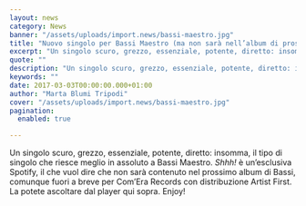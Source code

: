 ```yaml
---
layout: news
category: News
banner: "/assets/uploads/import.news/bassi-maestro.jpg"
title: "Nuovo singolo per Bassi Maestro (ma non sarà nell’album di prossima uscita)"
excerpt: "Un singolo scuro, grezzo, essenziale, potente, diretto: insomma, il tipo di singolo che riesce meglio in assoluto a Bassi Maestro. Shhh! è un’esclusiva Spotify, il che vuol dire che non sarà contenuto nel prossimo album di Bassi, comunque fuori a breve per Com’Era Records con distribuzione Artist First. La potete ascoltare dal player qui sopra. [&hellip"
quote: ""
description: "Un singolo scuro, grezzo, essenziale, potente, diretto: insomma, il tipo di singolo che riesce meglio in assoluto a Bassi Maestro. Shhh! è un’esclusiva Spotify, il che vuol dire che non sarà contenuto nel prossimo album di Bassi, comunque fuori a breve per Com’Era Records con distribuzione Artist First. La potete ascoltare dal player qui sopra. [&hellip"
keywords: ""
date: 2017-03-03T00:00:00.000+01:00
author: "Marta Blumi Tripodi"
cover: "/assets/uploads/import.news/bassi-maestro.jpg"
pagination:
  enabled: true

---
```


Un singolo scuro, grezzo, essenziale, potente, diretto: insomma, il tipo di singolo che riesce meglio in assoluto a Bassi Maestro. _Shhh!_ è un’esclusiva Spotify, il che vuol dire che non sarà contenuto nel prossimo album di Bassi, comunque fuori a breve per Com’Era Records con distribuzione Artist First. La potete ascoltare dal player qui sopra. Enjoy!